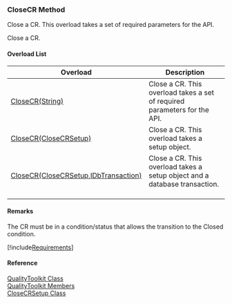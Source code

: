 ﻿### CloseCR Method

Close a CR. This overload takes a set of required parameters for the API.

Close a CR.

#### Overload List

| Overload | Description |
| --- | --- |
| [CloseCR(String)](FChoice.Toolkits.Clarify~FChoice.Toolkits.Clarify.Quality.QualityToolkit~CloseCR(String).md) | Close a CR. This overload takes a set of required parameters for the API.   |
| [CloseCR(CloseCRSetup)](FChoice.Toolkits.Clarify~FChoice.Toolkits.Clarify.Quality.QualityToolkit~CloseCR(CloseCRSetup).md) | Close a CR. This overload takes a setup object.   |
| [CloseCR(CloseCRSetup,IDbTransaction)](FChoice.Toolkits.Clarify~FChoice.Toolkits.Clarify.Quality.QualityToolkit~CloseCR(CloseCRSetup,IDbTransaction).md) | Close a CR. This overload takes a setup object and a database transaction.   |

#### Remarks

The CR must be in a condition/status that allows the transition to the Closed condition.

[!include[Requirements](../partials/requirements.md)]



#### Reference

[QualityToolkit Class](FChoice.Toolkits.Clarify~FChoice.Toolkits.Clarify.Quality.QualityToolkit.md)  
[QualityToolkit Members](FChoice.Toolkits.Clarify~FChoice.Toolkits.Clarify.Quality.QualityToolkit_members.md)  
[CloseCRSetup Class](FChoice.Toolkits.Clarify~FChoice.Toolkits.Clarify.Quality.CloseCRSetup.md)